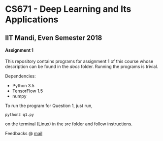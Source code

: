 # CS671 - Deep Learning and Its Applications
## IIT Mandi, Even Semester 2018
#### Assignment 1

This repository contains programs for assignment 1 of this course whose description can be found in the *docs* folder.
Running the programs is trivial.

Dependencies:
* Python 3.5
* TensorFlow 1.5
* numpy

To run the program for Question 1, just run,
```
python3 q1.py
```
on the terminal (Linux) in the *src* folder and follow instructions.

Feedbacks @ [mail](mailto:aayushmishra@gmail.com)